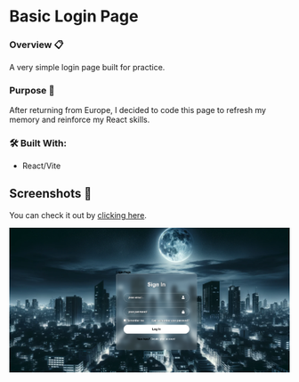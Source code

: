 # Basic Login Page

### Overview 📋
A very simple login page built for practice.

### Purpose 🎥
After returning from Europe, I decided to code this page to refresh my memory and reinforce my React skills.

### 🛠️ Built With:
- React/Vite

## Screenshots 📸
You can check it out by [clicking here](https://react-login-page-peach.vercel.app/).

![Screenshot of the Project](public/img_1.png)
